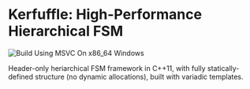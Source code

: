 # Kerfuffle: High-Performance Hierarchical FSM

![Build Using MSVC On x86_64 Windows](https://github.com/chfanghr/kerfuffle/workflows/Build%20Using%20MSVC%20On%20x86_64%20Windows/badge.svg)

Header-only heriarchical FSM framework in C++11, 
with fully statically-defined structure 
(no dynamic allocations), built with variadic templates.


